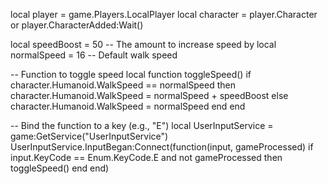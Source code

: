 local player = game.Players.LocalPlayer
local character = player.Character or player.CharacterAdded:Wait()

local speedBoost = 50 -- The amount to increase speed by
local normalSpeed = 16 -- Default walk speed

-- Function to toggle speed
local function toggleSpeed()
    if character.Humanoid.WalkSpeed == normalSpeed then
        character.Humanoid.WalkSpeed = normalSpeed + speedBoost
    else
        character.Humanoid.WalkSpeed = normalSpeed
    end
end

-- Bind the function to a key (e.g., "E")
local UserInputService = game:GetService("UserInputService")
UserInputService.InputBegan:Connect(function(input, gameProcessed)
    if input.KeyCode == Enum.KeyCode.E and not gameProcessed then
        toggleSpeed()
    end
end)
